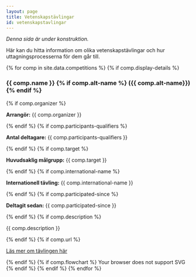 ```yaml
---
layout: page
title: Vetenskapstävlingar
id: vetenskapstavlingar
---
```

*Denna sida är under konstruktion. <i class="fas fa-wrench"></i>* 

Här kan du hitta information om olika vetenskapstävlingar och hur uttagningsprocesserna för dem går till.

<!-- Per competition, compile info and a flowchart -->
{% for comp in site.data.competitions %}
{% if comp.display-details %}
  <h3>{{ comp.name }} {% if comp.alt-name %} ({{ comp.alt-name}}) {% endif %}  </h3>
  {% if comp.organizer %} <p><b>Arrangör:</b> {{ comp.organizer }}</p> {% endif %}
  {% if comp.participants-qualifiers %} <p><b>Antal deltagare:</b> {{ comp.participants-qualifiers }}</p> {% endif %}
  {% if comp.target %} <p><b>Huvudsaklig målgrupp:</b> {{ comp.target }}</p> {% endif %}
  {% if comp.international-name %} <p><b>Internationell tävling:</b> {{ comp.international-name }}</p> {% endif %}
  {% if comp.participated-since %} <p><b>Deltagit sedan:</b> {{ comp.participated-since }}</p> {% endif %}
  {% if comp.description %} <p>{{ comp.description }}</p> {% endif %}
  {% if comp.url %} <p><a href="{{ comp.url }}">Läs mer om tävlingen här</a></p> {% endif %}
  {% if comp.flowchart %} 
  <object data="{{ comp.flowchart }}" type="image/svg+xml" width="90%" height="90%">
    Your browser does not support SVG
  </object>
  {% endif %}
{% endif %}
{% endfor %}


<!-- 
## Fysikolympiaden (Wallenbergs fysikpris)
**Tävlingens namn:** Fysikolympiaden


<object data="../imgs/vetenskapstavlingar/flowchart-fysik.svg" type="image/svg+xml" width="100%" height="100%">
    Your browser does not support SVG
</object> -->